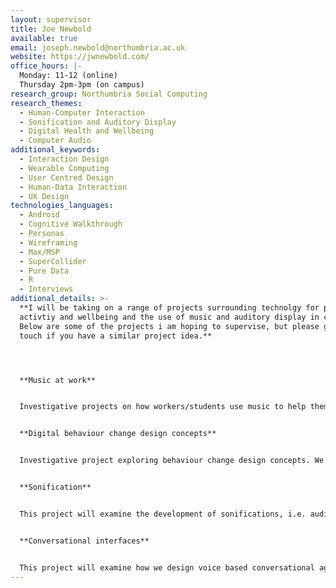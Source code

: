 ```yaml
---
layout: supervisor
title: Joe Newbold
available: true
email: joseph.newbold@northumbria.ac.uk
website: https://jwnewbold.com/
office_hours: |-
  Monday: 11-12 (online)
  Thursday 2pm-3pm (on campus)
research_group: Northumbria Social Computing
research_themes:
  - Human-Computer Interaction
  - Sonification and Auditory Display
  - Digital Health and Wellbeing
  - Computer Audio
additional_keywords:
  - Interaction Design
  - Wearable Computing
  - User Centred Design
  - Human-Data Interaction
  - UX Design
technologies_languages:
  - Android
  - Cognitive Walkthrough
  - Personas
  - Wireframing
  - Max/MSP
  - SuperCollider
  - Pure Data
  - R
  - Interviews
additional_details: >-
  **I will be taking on a range of projects surrounding technolgy for physical
  activtiy and wellbeing and the use of music and auditory display in computing.
  Below are some of the projects i am hoping to supervise, but please get in
  touch if you have a similar project idea.**




  **Music at work**


  Investigative projects on how workers/students use music to help them focus and take breaks by deploying our prototype tool with participants : <https://radio.eworklife.co.uk/register> this will involve study design, developing study materials and data analysis.


  **Digital behaviour change design concepts**


  Investigative project exploring behaviour change design concepts. We already have a good idea as to how to design “goal setting” and “reward” features, however there are a number of behaviour change techniques that we don’t have concrete design concepts for. This will involve an app review of select behaviour change applications and the development of new design materials which incorporate new behaviour change techniques.


  **Sonification**


  This project will examine the development of sonifications, i.e. auditory displays, that help people reflect on their physical activity data. This will involve developing sonifications using a range of audio-based prototypes and exploring how they help people understand their own activity.


  **Conversational interfaces**


  This project will examine how we design voice based conversational agents, such as Alexa or google assistant. This voice agents are usually designed to appear as human like as possible, this investigative project will examine how non-voice sounds can be used to lower people expectations of these agents and how that impacts their frustration when it makes errors
---
```

